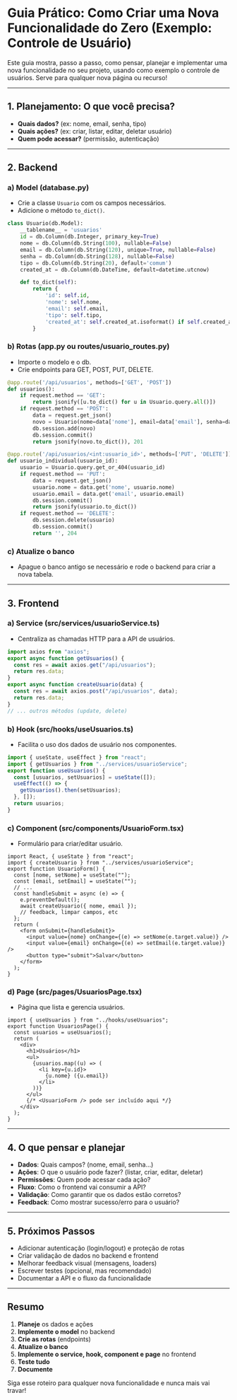 # Guia Prático: Como Criar uma Nova Funcionalidade do Zero (Exemplo: Controle de Usuário)

Este guia mostra, passo a passo, como pensar, planejar e implementar uma nova funcionalidade no seu projeto, usando como exemplo o controle de usuários. Serve para qualquer nova página ou recurso!

---

## 1. Planejamento: O que você precisa?

- **Quais dados?** (ex: nome, email, senha, tipo)
- **Quais ações?** (ex: criar, listar, editar, deletar usuário)
- **Quem pode acessar?** (permissão, autenticação)

---

## 2. Backend

### a) Model (database.py)

- Crie a classe `Usuario` com os campos necessários.
- Adicione o método `to_dict()`.

```python
class Usuario(db.Model):
    __tablename__ = 'usuarios'
    id = db.Column(db.Integer, primary_key=True)
    nome = db.Column(db.String(100), nullable=False)
    email = db.Column(db.String(120), unique=True, nullable=False)
    senha = db.Column(db.String(128), nullable=False)
    tipo = db.Column(db.String(20), default='comum')
    created_at = db.Column(db.DateTime, default=datetime.utcnow)

    def to_dict(self):
        return {
            'id': self.id,
            'nome': self.nome,
            'email': self.email,
            'tipo': self.tipo,
            'created_at': self.created_at.isoformat() if self.created_at else None
        }
```

### b) Rotas (app.py ou routes/usuario_routes.py)

- Importe o modelo e o db.
- Crie endpoints para GET, POST, PUT, DELETE.

```python
@app.route('/api/usuarios', methods=['GET', 'POST'])
def usuarios():
    if request.method == 'GET':
        return jsonify([u.to_dict() for u in Usuario.query.all()])
    if request.method == 'POST':
        data = request.get_json()
        novo = Usuario(nome=data['nome'], email=data['email'], senha=data['senha'])
        db.session.add(novo)
        db.session.commit()
        return jsonify(novo.to_dict()), 201

@app.route('/api/usuarios/<int:usuario_id>', methods=['PUT', 'DELETE'])
def usuario_individual(usuario_id):
    usuario = Usuario.query.get_or_404(usuario_id)
    if request.method == 'PUT':
        data = request.get_json()
        usuario.nome = data.get('nome', usuario.nome)
        usuario.email = data.get('email', usuario.email)
        db.session.commit()
        return jsonify(usuario.to_dict())
    if request.method == 'DELETE':
        db.session.delete(usuario)
        db.session.commit()
        return '', 204
```

### c) Atualize o banco

- Apague o banco antigo se necessário e rode o backend para criar a nova tabela.

---

## 3. Frontend

### a) Service (src/services/usuarioService.ts)

- Centraliza as chamadas HTTP para a API de usuários.

```typescript
import axios from "axios";
export async function getUsuarios() {
  const res = await axios.get("/api/usuarios");
  return res.data;
}
export async function createUsuario(data) {
  const res = await axios.post("/api/usuarios", data);
  return res.data;
}
// ... outros métodos (update, delete)
```

### b) Hook (src/hooks/useUsuarios.ts)

- Facilita o uso dos dados de usuário nos componentes.

```typescript
import { useState, useEffect } from "react";
import { getUsuarios } from "../services/usuarioService";
export function useUsuarios() {
  const [usuarios, setUsuarios] = useState([]);
  useEffect(() => {
    getUsuarios().then(setUsuarios);
  }, []);
  return usuarios;
}
```

### c) Component (src/components/UsuarioForm.tsx)

- Formulário para criar/editar usuário.

```tsx
import React, { useState } from "react";
import { createUsuario } from "../services/usuarioService";
export function UsuarioForm() {
  const [nome, setNome] = useState("");
  const [email, setEmail] = useState("");
  // ...
  const handleSubmit = async (e) => {
    e.preventDefault();
    await createUsuario({ nome, email });
    // feedback, limpar campos, etc
  };
  return (
    <form onSubmit={handleSubmit}>
      <input value={nome} onChange={(e) => setNome(e.target.value)} />
      <input value={email} onChange={(e) => setEmail(e.target.value)} />
      <button type="submit">Salvar</button>
    </form>
  );
}
```

### d) Page (src/pages/UsuariosPage.tsx)

- Página que lista e gerencia usuários.

```tsx
import { useUsuarios } from "../hooks/useUsuarios";
export function UsuariosPage() {
  const usuarios = useUsuarios();
  return (
    <div>
      <h1>Usuários</h1>
      <ul>
        {usuarios.map((u) => (
          <li key={u.id}>
            {u.nome} ({u.email})
          </li>
        ))}
      </ul>
      {/* <UsuarioForm /> pode ser incluído aqui */}
    </div>
  );
}
```

---

## 4. O que pensar e planejar

- **Dados**: Quais campos? (nome, email, senha...)
- **Ações**: O que o usuário pode fazer? (listar, criar, editar, deletar)
- **Permissões**: Quem pode acessar cada ação?
- **Fluxo**: Como o frontend vai consumir a API?
- **Validação**: Como garantir que os dados estão corretos?
- **Feedback**: Como mostrar sucesso/erro para o usuário?

---

## 5. Próximos Passos

- Adicionar autenticação (login/logout) e proteção de rotas
- Criar validação de dados no backend e frontend
- Melhorar feedback visual (mensagens, loaders)
- Escrever testes (opcional, mas recomendado)
- Documentar a API e o fluxo da funcionalidade

---

## Resumo

1. **Planeje** os dados e ações
2. **Implemente o model** no backend
3. **Crie as rotas** (endpoints)
4. **Atualize o banco**
5. **Implemente o service, hook, component e page** no frontend
6. **Teste tudo**
7. **Documente**

Siga esse roteiro para qualquer nova funcionalidade e nunca mais vai travar!

